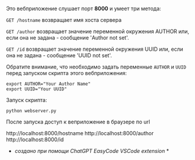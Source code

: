Это вебприложение слушает порт **8000** и умеет три метода:

`GET /hostname`
 возвращает имя хоста сервера

`GET /author`
 возвращает значение переменной окружения AUTHOR или, если она не задана - сообщение 'Author not set'.

`GET /id`
 возвращает значение переменной окружения UUID или, если она не задана - сообщение 'UUID not set'.

Обратите внимание, что необходимо задать переменные
`AUTHOR`
 и
`UUID`
 перед запуском скрипта этого вебприложения:
```
export AUTHOR="Your Author Name"
export UUID="Your UUID"
```

Запуск скрипта:

`python webserver.py`

После запуска доступ к веприложение в браузере по url

http://localhost:8000/hostname
http://localhost:8000/author
http://localhost:8000/id

* *создано при помощи ChatGPT EasyCode VSCode extension* *